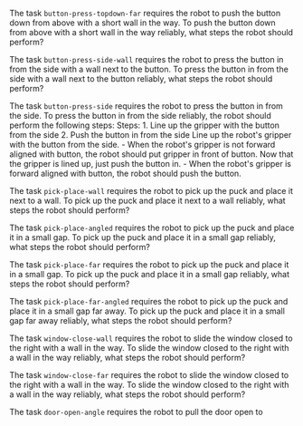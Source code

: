 

The task `button-press-topdown-far` requires the robot to push the button down from above with a short wall in the way.
To push the button down from above with a short wall in the way reliably, what steps the robot should perform?

The task `button-press-side-wall` requires the robot to press the button in from the side with a wall next to the button.
To press the button in from the side with a wall next to the button reliably, what steps the robot should perform?

The task `button-press-side` requires the robot to press the button in from the side.
To press the button in from the side reliably, the robot should perform the following steps:
    Steps:  1. Line up the gripper with the button from the side  2. Push the button in from the side
    Line up the robot's gripper with the button from the side.
    - When the robot's gripper is not forward aligned with button, the robot should put gripper in front of button.
    Now that the gripper is lined up, just push the button in.
    - When the robot's gripper is forward aligned with button, the robot should push the button.

The task `pick-place-wall` requires the robot to pick up the puck and place it next to a wall.
To pick up the puck and place it next to a wall reliably, what steps the robot should perform?

The task `pick-place-angled` requires the robot to pick up the puck and place it in a small gap.
To pick up the puck and place it in a small gap reliably, what steps the robot should perform?

The task `pick-place-far` requires the robot to pick up the puck and place it in a small gap.
To pick up the puck and place it in a small gap reliably, what steps the robot should perform?

The task `pick-place-far-angled` requires the robot to pick up the puck and place it in a small gap far away.
To pick up the puck and place it in a small gap far away reliably, what steps the robot should perform?

The task `window-close-wall` requires the robot to slide the window closed to the right with a wall in the way.
To slide the window closed to the right with a wall in the way reliably, what steps the robot should perform?

The task `window-close-far` requires the robot to slide the window closed to the right with a wall in the way.
To slide the window closed to the right with a wall in the way reliably, what steps the robot should perform?

The task `door-open-angle` requires the robot to pull the door open to